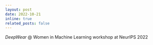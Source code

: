 ```yaml
---
layout: post
date: 2022-10-21
inline: true
related_posts: false
---
```


*DeepWear* @ Women in Machine Learning workshop at NeurIPS 2022
